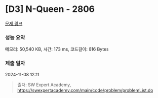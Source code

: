 # [D3] N-Queen - 2806 

[문제 링크](https://swexpertacademy.com/main/code/problem/problemDetail.do?contestProbId=AV7GKs06AU0DFAXB) 

### 성능 요약

메모리: 50,540 KB, 시간: 173 ms, 코드길이: 616 Bytes

### 제출 일자

2024-11-08 12:11



> 출처: SW Expert Academy, https://swexpertacademy.com/main/code/problem/problemList.do